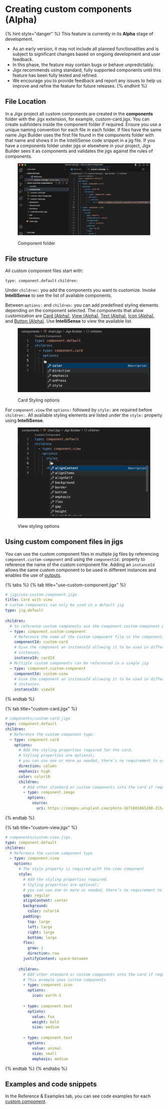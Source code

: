 # Creating custom components (Alpha)

{% hint style="danger" %}
This feature is currently in its **Alpha** stage of development.

* As an early version, it may not include all planned functionalities and is subject to significant changes based on ongoing development and user feedback.
* In this phase, the feature may contain bugs or behave unpredictably.
* Jigx recommends using standard, fully supported components until this feature has been fully tested and refined.
* We encourage you to provide feedback and report any issues to help us improve and refine the feature for future releases.&#x20;
{% endhint %}

## File Location

In a Jigx project all custom components are created in the **components** folder with the .jigx extension, for example, custom-card.jigx. You can create subfolders inside the component folder if required. Ensure you use a unique naming convention for each file in each folder. If files have the same name Jigx Builder uses the first file found in the components folder with that name and shows it in the IntelliSense code snippet in a jig file. If you have a components folder under jigs or elsewhere in your project, Jigx Builder sees it as components and validates the jigs against the rules of components.

<figure><img src="../../../.gitbook/assets/BuilderFolder.png" alt="Component folder"><figcaption><p>Component folder</p></figcaption></figure>

## File structure

All custom component files start with:

`type: component.default` `children:`

Under `children:` you add the components you want to customize. Invoke **IntelliSense** to see the list of available components.

Between `options:` and `children:` you can add predefined styling elements depending on the component selected. The components that allow customization are [Card (Alpha)](https://docs.jigx.com/examples/card-alpha), [View (Alpha)](https://docs.jigx.com/examples/view-alpha), [Text (Alpha)](https://docs.jigx.com/examples/text-alpha), [Icon (Alpha)](https://docs.jigx.com/examples/icon-alpha), and [Button (Alpha)](https://docs.jigx.com/examples/button-alpha). Use **IntelliSense** to view the available list.

<figure><img src="../../../.gitbook/assets/CC-Builderoptions.png" alt="Card Styling options" width="563"><figcaption><p>Card Styling options</p></figcaption></figure>

For `component.view` the `options:` followed by `style:` are required before `children:`. All available styling elements are listed under the `style:` property using **IntelliSense**.

<figure><img src="../../../.gitbook/assets/CC-BuilderViewOptions.png" alt="View styling options" width="563"><figcaption><p>View styling options</p></figcaption></figure>

## Using custom component files in jigs

You can use the custom component files in multiple jig files by referencing `component.custom-component` and using the `componentId:` property to reference the name of the custom component file. Adding an `instanceId` allows the same custom component to be used in different instances and enables the use of [outputs](inputs-_-outputs-_alpha_.md).

{% tabs %}
{% tab title="use-custom-component.jigx" %}
```yaml
# jigs/use-custom-component.jigx
title: Card with view
# custom components can only be used in a default jig
type: jig.default

children:
  # to reference custom components use the component.custom-component property
  - type: component.custom-component
    # Reference the name of the custom component file in the componentId property
    componentId: custom-card
    # Give the component an instanceId allowing it to be used in different 
    # instances.
    instanceId: cardId
  # Multiple custom components can be referenced in a single jig
  - type: component.custom-component
    componentId: custom-view
    # Give the component an instanceId allowing it to be used in different 
    # instances.
    instanceId: viewId
```
{% endtab %}

{% tab title="custom-card.jigx" %}
```yaml
# components/custom-card.jigx
type: component.default
children:
  # Reference the custom component type.
  - type: component.card
    options:
      # Add the styling properties required for the card.
      # Styling properties are optional;
      # you can use one or more as needed, there’s no requirement to use them all.
      direction: column
      emphasis: high
      color: color10
      children:
        # Add other standard or custom components into the card if required.
        - type: component.image
          options:
            source:
              uri: https://images.unsplash.com/photo-1671601065280-215ca5072af9?ixlib=rb-4.0.3&ixid=M3wxMjA3fDB8MHxwaG90by1wYWdlfHx8fGVufDB8fHx8fA%3D%3D&auto=format&fit=crop&w=1364&q=80
```
{% endtab %}

{% tab title="custom-view.jigx" %}
```yaml
# components/custom-view.jigx
type: component.default
children:
  # Reference the custom component type
  - type: component.view
    options:
      # The style property is required with the view component
      style:
        # Add the styling properties required.
        # Styling properties are optional;
        # you can use one or more as needed, there’s no requirement to use them all.
        gap: regular
        alignContent: center
        background:
          color: color14
        padding:
          top: large
          left: large
          right: large
          bottom: large
        flex:
          grow: 1
          direction: row
        justifyContent: space-between

      children:
        # Add other standard or custom components into the card if required.
        # This example uses custom components
        - type: component.icon
          options:
            icon: earth-3

        - type: component.text
          options:
            value: Fox
            weight: bold
            size: medium

        - type: component.text
          options:
            value: animal
            size: small
            emphasis: medium
```
{% endtab %}
{% endtabs %}

## Examples and code snippets

In the Reference & Examples tab, you can see code examples for each [custom component](https://docs.jigx.com/examples/custom-components-alpha).
